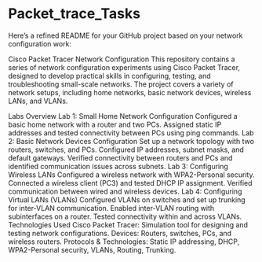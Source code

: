 # Packet_trace_Tasks


Here’s a refined README for your GitHub project based on your network configuration work:

Cisco Packet Tracer Network Configuration
This repository contains a series of network configuration experiments using Cisco Packet Tracer, designed to develop practical skills in configuring, testing, and troubleshooting small-scale networks. The project covers a variety of network setups, including home networks, basic network devices, wireless LANs, and VLANs.

Labs Overview
Lab 1: Small Home Network Configuration
Configured a basic home network with a router and two PCs.
Assigned static IP addresses and tested connectivity between PCs using ping commands.
Lab 2: Basic Network Devices Configuration
Set up a network topology with two routers, switches, and PCs.
Configured IP addresses, subnet masks, and default gateways.
Verified connectivity between routers and PCs and identified communication issues across subnets.
Lab 3: Configuring Wireless LANs
Configured a wireless network with WPA2-Personal security.
Connected a wireless client (PC3) and tested DHCP IP assignment.
Verified communication between wired and wireless devices.
Lab 4: Configuring Virtual LANs (VLANs)
Configured VLANs on switches and set up trunking for inter-VLAN communication.
Enabled inter-VLAN routing with subinterfaces on a router.
Tested connectivity within and across VLANs.
Technologies Used
Cisco Packet Tracer: Simulation tool for designing and testing network configurations.
Devices: Routers, switches, PCs, and wireless routers.
Protocols & Technologies: Static IP addressing, DHCP, WPA2-Personal security, VLANs, Routing, Trunking.
